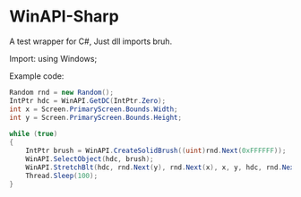 # WinAPI-Sharp
A test wrapper for C#, Just dll imports bruh.

Import: using Windows;

Example code:
```cs
Random rnd = new Random();
IntPtr hdc = WinAPI.GetDC(IntPtr.Zero);
int x = Screen.PrimaryScreen.Bounds.Width;
int y = Screen.PrimaryScreen.Bounds.Height;
            
while (true)
{
    IntPtr brush = WinAPI.CreateSolidBrush((uint)rnd.Next(0xFFFFFF));
    WinAPI.SelectObject(hdc, brush);
    WinAPI.StretchBlt(hdc, rnd.Next(y), rnd.Next(x), x, y, hdc, rnd.Next(10), rnd.Next(30), x, y, CopyPixelOperation.MergeCopy ^ CopyPixelOperation.PatInvert);
    Thread.Sleep(100);
}
